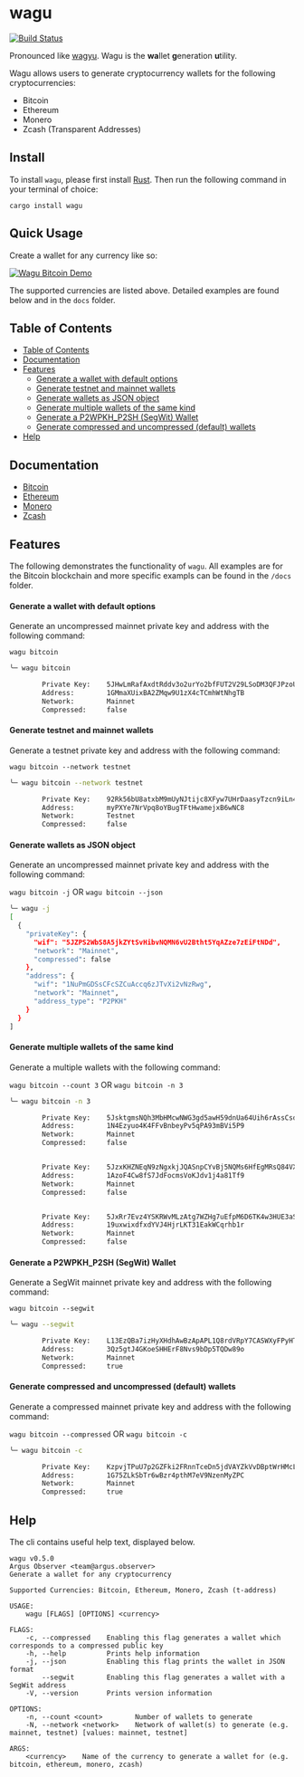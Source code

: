 # wagu
[![Build Status](https://travis-ci.com/ArgusObserver/wagu.svg?token=vLs9yE9nZjZuPeG7pEBi&branch=master)](https://travis-ci.com/ArgusObserver/wagu)

Pronounced like [wagyu](https://en.wikipedia.org/wiki/Wagyu). Wagu is the **wa**llet **g**eneration **u**tility.

Wagu allows users to generate cryptocurrency wallets for the following cryptocurrencies:

- Bitcoin
- Ethereum
- Monero
- Zcash (Transparent Addresses)

## <a name='Install'></a>Install

To install `wagu`, please first install [Rust](https://www.rust-lang.org/en-US/). Then run the following command in your terminal of choice:

```cargo install wagu```

## <a name='QuickUsage'></a>Quick Usage

Create a wallet for any currency like so:

[![Wagu Bitcoin Demo](https://i.gyazo.com/134f7a29c4accef35ff730430cd87b52.gif)](https://gyazo.com/134f7a29c4accef35ff730430cd87b52)

The supported currencies are listed above. Detailed examples are found below and in the `docs` folder.

## <a name='TableofContents'></a>Table of Contents

* [Table of Contents](#TableofContents)
* [Documentation](#documentation)
* [Features](#Features)
	* [Generate a wallet with default options](#Generateawalletwithdefaultoptions)
	* [Generate testnet and mainnet wallets](#Generatetestnetandmainnetwallets)
	* [Generate wallets as JSON object](#GeneratewalletsasJSONobject)
	* [Generate multiple wallets of the same kind](#Generatemultiplewalletsofthesamekind)
	* [Generate a P2WPKH_P2SH (SegWit) Wallet](#GenerateaP2WPKHSegWitWallet)
	* [Generate compressed and uncompressed (default) wallets](#Generatecompressedanduncompresseddefaultwallets)
* [Help](#Help)

## Documentation

* [Bitcoin](./docs/bitcoin.md)
* [Ethereum](./docs/ethereum.md)
* [Monero](./docs/monero.md)
* [Zcash](./docs/zcash.md)

##  <a name='Features'></a>Features

The following demonstrates the functionality of `wagu`. All examples are for the Bitcoin blockchain and more specific exampls can be found in the `/docs` folder.

#### <a name='Generateawalletwithdefaultoptions'></a>Generate a wallet with default options

Generate an uncompressed mainnet private key and address with the following command:

`wagu bitcoin`

```bash
╰─ wagu bitcoin

        Private Key:    5JHwLmRafAxdtRddv3o2urYo2bfFUT2V29LSoDM3QFJPzoUoBJT
        Address:        1GMmaXUixBA2ZMqw9U1zX4cTCmhWtNhgTB
        Network:        Mainnet
        Compressed:     false
```

#### <a name='Generatetestnetandmainnetwallets'></a>Generate testnet and mainnet wallets

Generate a testnet private key and address with the following command:

`wagu bitcoin --network testnet`

```bash
╰─ wagu bitcoin --network testnet

        Private Key:    92Rk56bU8atxbM9mUyNJtijc8XFyw7UHrDaasyTzcn9iLn4M9Le
        Address:        myPXYe7NrVpq8oYBugTFtHwamejxB6wNC8
        Network:        Testnet
        Compressed:     false
```

#### <a name='GeneratewalletsasJSONobject'></a>Generate wallets as JSON object

Generate an uncompressed mainnet private key and address with the following command:

`wagu bitcoin -j` OR `wagu bitcoin --json`

```bash
╰─ wagu -j
[
  {
    "privateKey": {
      "wif": "5JZPS2WbS8A5jkZYtSvHibvNQMN6vU2Btht5YqAZze7zEiFtNDd",
      "network": "Mainnet",
      "compressed": false
    },
    "address": {
      "wif": "1NuPmGDSsCFcSZCuAccq6zJTvXi2vNzRwg",
      "network": "Mainnet",
      "address_type": "P2PKH"
    }
  }
]
```

#### <a name='Generatemultiplewalletsofthesamekind'></a>Generate multiple wallets of the same kind

Generate a multiple wallets with the following command:

`wagu bitcoin --count 3` OR `wagu bitcoin -n 3`

```bash
╰─ wagu bitcoin -n 3

        Private Key:    5JsktgmsNQh3MbHMcwNWG3gd5awH59dnUa64Uih6rAssCsdjjU9
        Address:        1N4Ezyuo4K4FFvBnbeyPv5qPA93mBVi5P9
        Network:        Mainnet
        Compressed:     false


        Private Key:    5JzxKHZNEqN9zNgxkjJQASnpCYvBj5NQMs6HfEgMRsQ84VXJpyU
        Address:        1AzoF4Cw8fS7JdFocmsVoKJdv1j4a81Tf9
        Network:        Mainnet
        Compressed:     false


        Private Key:    5JxRr7Evz4YSKRWvMLzAtg7WZHg7uEfpM6D6TK4w3HUE3aSQbF7
        Address:        19uxwixdfxdYVJ4HjrLKT31EakWCqrhb1r
        Network:        Mainnet
        Compressed:     false
```

#### <a name='GenerateaP2WPKHSegWitWallet'></a>Generate a P2WPKH_P2SH (SegWit) Wallet

Generate a SegWit mainnet private key and address with the following command:

`wagu bitcoin --segwit`

```bash
╰─ wagu --segwit

        Private Key:    L13EzQBa7izHyXHdhAwBzApAPL1Q8rdVRpY7CASWXyFPyHTuPJxs
        Address:        3Qz5gtJ4GKoeSHHErF8Nvs9bDp5TQDw89o
        Network:        Mainnet
        Compressed:     true
```

#### <a name='Generatecompressedanduncompresseddefaultwallets'></a>Generate compressed and uncompressed (default) wallets 

Generate a compressed mainnet private key and address with the following command:

`wagu bitcoin --compressed` OR `wagu bitcoin -c`

```bash
╰─ wagu bitcoin -c

        Private Key:    KzpvjTPuU7p2GZFki2FRnnTceDn5jdVAYZkVvDBptWrHMcLeGWFn
        Address:        1G75ZLkSbTr6wBzr4pthM7eV9NzenMyZPC
        Network:        Mainnet
        Compressed:     true
```

## <a name='Help'></a>Help

The cli contains useful help text, displayed below.

```
wagu v0.5.0
Argus Observer <team@argus.observer>
Generate a wallet for any cryptocurrency

Supported Currencies: Bitcoin, Ethereum, Monero, Zcash (t-address)

USAGE:
    wagu [FLAGS] [OPTIONS] <currency>

FLAGS:
    -c, --compressed    Enabling this flag generates a wallet which corresponds to a compressed public key
    -h, --help          Prints help information
    -j, --json          Enabling this flag prints the wallet in JSON format
        --segwit        Enabling this flag generates a wallet with a SegWit address
    -V, --version       Prints version information

OPTIONS:
    -n, --count <count>        Number of wallets to generate
    -N, --network <network>    Network of wallet(s) to generate (e.g. mainnet, testnet) [values: mainnet, testnet]

ARGS:
    <currency>    Name of the currency to generate a wallet for (e.g. bitcoin, ethereum, monero, zcash)
```
